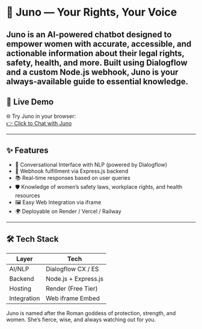 # 🧠 Juno — Your Rights, Your Voice

**Juno** is an AI-powered chatbot designed to empower women with accurate, accessible, and actionable information about their legal rights, safety, health, and more. Built using **Dialogflow** and a custom **Node.js webhook**, Juno is your always-available guide to essential knowledge.
---

## 🚀 Live Demo

🌐 Try Juno in your browser:  
[👉 Click to Chat with Juno](https://bot.dialogflow.com/b105fc7d-588f-4cb7-8c4c-c720788b1826)

---

## ✨ Features

- 💬 Conversational Interface with NLP (powered by Dialogflow)
- 🔗 Webhook fulfillment via Express.js backend
- 📚 Real-time responses based on user queries
- 🛡️ Knowledge of women’s safety laws, workplace rights, and health resources
- 🖼️ Easy Web Integration via iframe
- 🌍 Deployable on Render / Vercel / Railway

---

## 🛠️ Tech Stack

| Layer       | Tech                          |
|-------------|-------------------------------|
| AI/NLP      | Dialogflow CX / ES            |
| Backend     | Node.js + Express.js          |
| Hosting     | Render (Free Tier)            |
| Integration | Web iframe Embed              |

Juno is named after the Roman goddess of protection, strength, and women. She’s fierce, wise, and always watching out for you.
